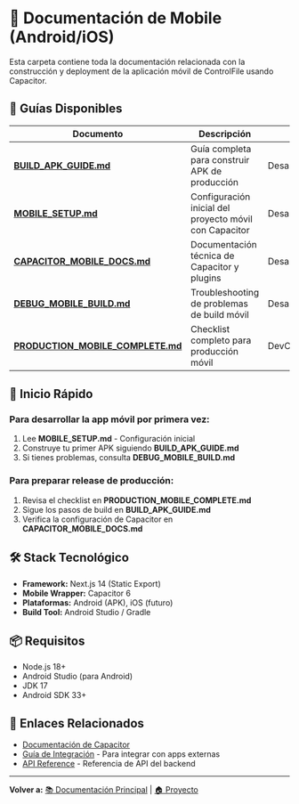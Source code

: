 # 📱 Documentación de Mobile (Android/iOS)

Esta carpeta contiene toda la documentación relacionada con la construcción y deployment de la aplicación móvil de ControlFile usando Capacitor.

## 📖 Guías Disponibles

| Documento | Descripción | Audiencia |
|-----------|-------------|-----------|
| **[BUILD_APK_GUIDE.md](./BUILD_APK_GUIDE.md)** | Guía completa para construir APK de producción | Desarrolladores/DevOps |
| **[MOBILE_SETUP.md](./MOBILE_SETUP.md)** | Configuración inicial del proyecto móvil con Capacitor | Desarrolladores |
| **[CAPACITOR_MOBILE_DOCS.md](./CAPACITOR_MOBILE_DOCS.md)** | Documentación técnica de Capacitor y plugins | Desarrolladores |
| **[DEBUG_MOBILE_BUILD.md](./DEBUG_MOBILE_BUILD.md)** | Troubleshooting de problemas de build móvil | Desarrolladores |
| **[PRODUCTION_MOBILE_COMPLETE.md](./PRODUCTION_MOBILE_COMPLETE.md)** | Checklist completo para producción móvil | DevOps/QA |

## 🚀 Inicio Rápido

### Para desarrollar la app móvil por primera vez:
1. Lee **MOBILE_SETUP.md** - Configuración inicial
2. Construye tu primer APK siguiendo **BUILD_APK_GUIDE.md**
3. Si tienes problemas, consulta **DEBUG_MOBILE_BUILD.md**

### Para preparar release de producción:
1. Revisa el checklist en **PRODUCTION_MOBILE_COMPLETE.md**
2. Sigue los pasos de build en **BUILD_APK_GUIDE.md**
3. Verifica la configuración de Capacitor en **CAPACITOR_MOBILE_DOCS.md**

## 🛠️ Stack Tecnológico

- **Framework:** Next.js 14 (Static Export)
- **Mobile Wrapper:** Capacitor 6
- **Plataformas:** Android (APK), iOS (futuro)
- **Build Tool:** Android Studio / Gradle

## 📦 Requisitos

- Node.js 18+
- Android Studio (para Android)
- JDK 17
- Android SDK 33+

## 🔗 Enlaces Relacionados

- [Documentación de Capacitor](https://capacitorjs.com/docs)
- [Guía de Integración](../integracion/) - Para integrar con apps externas
- [API Reference](../../API_REFERENCE.md) - Referencia de API del backend

---

**Volver a:** [📚 Documentación Principal](../README.md) | [🏠 Proyecto](../../README.md)

